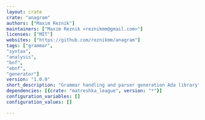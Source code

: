 ```yaml
---
layout: crate
crate: "anagram"
authors: ["Maxim Reznik"]
maintainers: ["Maxim Reznik <reznikmm@gmail.com>"]
licenses: ["MIT"]
websites: ["https://github.com/reznikmm/anagram"]
tags: ["grammar",
"syntax",
"analysis",
"bnf",
"ebnf",
"generator"]
version: "1.0.0"
short_description: "Grammar handling and parser generation Ada library"
dependencies: [{crate: "matreshka_league", version: "*"}]
configuration_variables: []
configuration_values: []

---
```



